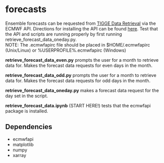 # forecasts

Ensemble forecasts can be requested from [TIGGE Data Retrieval](https://apps.ecmwf.int/datasets/data/tigge/levtype=sfc/type=pf/) via the ECMWF API. Directions for installing the API can be found [here](https://confluence.ecmwf.int/display/WEBAPI/Access+ECMWF+Public+Datasets). Test that the API and scripts are running properly by first running retrieve_forecast_data_oneday.py.  
NOTE: The .ecmwfapirc file should be placed in $HOME/.ecmwfapirc (Unix/Linux) or %USERPROFILE%\.ecmwfapirc (Windows)

**retrieve_forecast_data_even.py** prompts the user for a month to retrieve data for. Makes the forecast data requests for even days in the month.

**retrieve_forecast_data_odd.py** prompts the user for a month to retrieve data for. Makes the forecast data requests for odd days in the month.

**retrieve_forecast_data_oneday.py** makes a forecast data request for the day set in the script.

**retrieve_forecast_data.ipynb** (START HERE!) tests that the ecmwfapi package is installed.

## Dependencies
* ecmwfapi
* matplotlib
* numpy
* xarray
